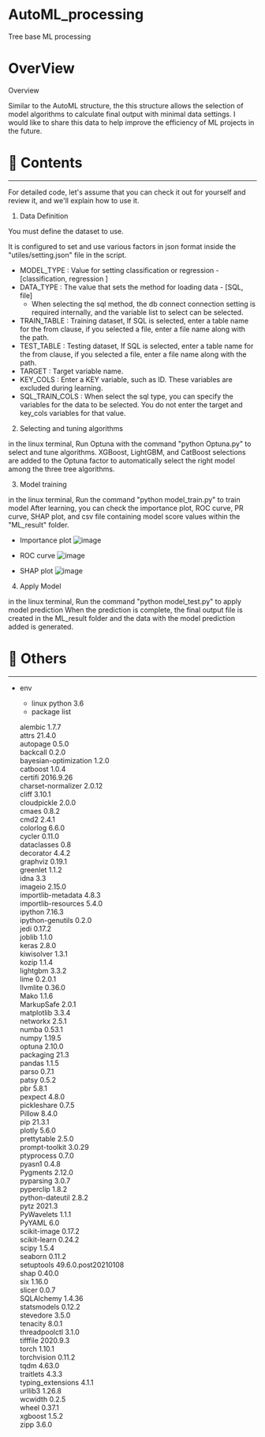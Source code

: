 # AutoML_processing
Tree base ML processing
# OverView

Overview

Similar to the AutoML structure, the this structure allows the selection of model algorithms to calculate final output with minimal data settings.
I would like to share this data to help improve the efficiency of ML projects in the future.

# 📃 Contents

---
For detailed code, let's assume that you can check it out for yourself and review it, and we'll explain how to use it.

1. Data Definition

You must define the dataset to use.

It is configured to set and use various factors in json format inside the "utiles/setting.json" file in the script.


- MODEL_TYPE : Value for setting classification or regression - [classification, regression ]
- DATA_TYPE : The value that sets the method for loading data - [SQL, file] 
    - When selecting the sql method, the db connect connection setting is required internally, and the variable list to select can be selected.
- TRAIN_TABLE : Training dataset,  If SQL is selected, enter a table name for the from clause, if you selected a file, enter a file name along with the path.
- TEST_TABLE : Testing dataset, If SQL is selected, enter a table name for the from clause, if you selected a file, enter a file name along with the path.
- TARGET : Target variable name.
- KEY_COLS : Enter a KEY variable, such as ID. These variables are excluded during learning.
- SQL_TRAIN_COLS : When select the sql type, you can specify the variables for the data to be selected. You do not enter the target and key_cols variables for that value.

2. Selecting and tuning algorithms

in the linux terminal, Run Optuna with the command "python Optuna.py" to select and tune algorithms.
XGBoost, LightGBM, and CatBoost selections are added to the Optuna factor to automatically select the right model among the three tree algorithms.

3. Model training

in the linux terminal, Run the command "python model_train.py" to train model
After learning, you can check the importance plot, ROC curve, PR curve, SHAP plot, and csv file containing model score values within the "ML_result" folder.

- Importance plot
![image](https://user-images.githubusercontent.com/97657857/165936059-6941a838-fa79-4705-84e0-018c6b14ad8e.png)


- ROC curve
![image](https://user-images.githubusercontent.com/97657857/165936122-3c304790-e812-4fed-a15e-b54d70df75db.png)

- SHAP plot
![image](https://user-images.githubusercontent.com/97657857/165936175-163ede4e-3e0f-4914-9495-0aeb4a5ec548.png)

4. Apply Model

in the linux terminal, Run the command "python model_test.py" to apply model prediction
When the prediction is complete, the final output file is created in the ML_result folder and the data with the model prediction added is generated.


# 🌈 Others

---

- env
    - linux python 3.6    
    - package list    
       
    alembic               1.7.7  
    attrs                 21.4.0  
    autopage              0.5.0  
    backcall              0.2.0  
    bayesian-optimization 1.2.0  
    catboost              1.0.4  
    certifi               2016.9.26  
    charset-normalizer    2.0.12  
    cliff                 3.10.1  
    cloudpickle           2.0.0  
    cmaes                 0.8.2  
    cmd2                  2.4.1  
    colorlog              6.6.0  
    cycler                0.11.0  
    dataclasses           0.8  
    decorator             4.4.2  
    graphviz              0.19.1  
    greenlet              1.1.2  
    idna                  3.3  
    imageio               2.15.0  
    importlib-metadata    4.8.3  
    importlib-resources   5.4.0  
    ipython               7.16.3  
    ipython-genutils      0.2.0  
    jedi                  0.17.2  
    joblib                1.1.0  
    keras                 2.8.0  
    kiwisolver            1.3.1  
    kozip                 1.1.4  
    lightgbm              3.3.2  
    lime                  0.2.0.1  
    llvmlite              0.36.0  
    Mako                  1.1.6  
    MarkupSafe            2.0.1  
    matplotlib            3.3.4  
    networkx              2.5.1  
    numba                 0.53.1  
    numpy                 1.19.5  
    optuna                2.10.0  
    packaging             21.3  
    pandas                1.1.5  
    parso                 0.7.1  
    patsy                 0.5.2  
    pbr                   5.8.1  
    pexpect               4.8.0  
    pickleshare           0.7.5  
    Pillow                8.4.0  
    pip                   21.3.1  
    plotly                5.6.0  
    prettytable           2.5.0  
    prompt-toolkit        3.0.29  
    ptyprocess            0.7.0  
    pyasn1                0.4.8  
    Pygments              2.12.0  
    pyparsing             3.0.7  
    pyperclip             1.8.2  
    python-dateutil       2.8.2  
    pytz                  2021.3  
    PyWavelets            1.1.1  
    PyYAML                6.0  
    scikit-image          0.17.2  
    scikit-learn          0.24.2  
    scipy                 1.5.4  
    seaborn               0.11.2  
    setuptools            49.6.0.post20210108  
    shap                  0.40.0  
    six                   1.16.0  
    slicer                0.0.7  
    SQLAlchemy            1.4.36  
    statsmodels           0.12.2  
    stevedore             3.5.0  
    tenacity              8.0.1  
    threadpoolctl         3.1.0  
    tifffile              2020.9.3  
    torch                 1.10.1  
    torchvision           0.11.2  
    tqdm                  4.63.0  
    traitlets             4.3.3  
    typing_extensions     4.1.1  
    urllib3               1.26.8  
    wcwidth               0.2.5  
    wheel                 0.37.1  
    xgboost               1.5.2  
    zipp                  3.6.0  
